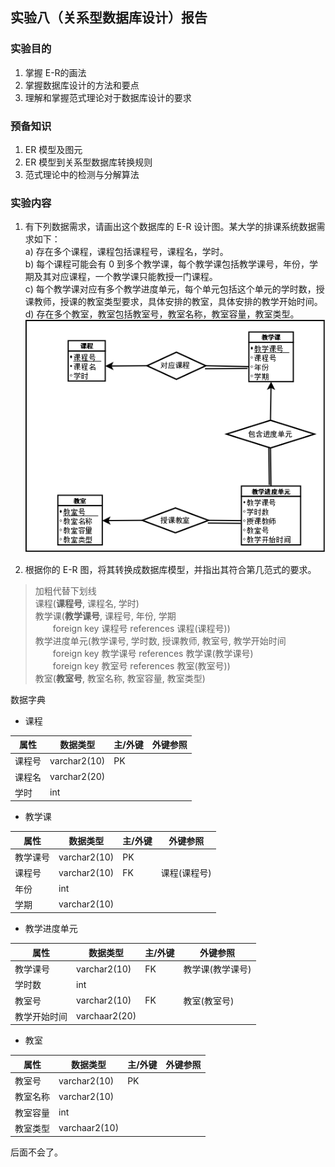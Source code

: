 ## 实验八（关系型数据库设计）报告

### 实验目的  
1. 掌握 E-R的画法
2. 掌握数据库设计的方法和要点
3. 理解和掌握范式理论对于数据库设计的要求

### 预备知识  
1. ER 模型及图元
2. ER 模型到关系型数据库转换规则
3. 范式理论中的检测与分解算法


### 实验内容  
1. 有下列数据需求，请画出这个数据库的 E-R 设计图。某大学的排课系统数据需求如下：  
a) 存在多个课程，课程包括课程号，课程名，学时。  
b) 每个课程可能会有 0 到多个教学课，每个教学课包括教学课号，年份，学期及其对应课程，一个教学课只能教授一门课程。  
c) 每个教学课对应有多个教学进度单元，每个单元包括这个单元的学时数，授课教师，授课的教室类型要求，具体安排的教室，具体安排的教学开始时间。  
d) 存在多个教室，教室包括教室号，教室名称，教室容量，教室类型。  
![p1](8_1.png)

2. 根据你的 E-R 图，将其转换成数据库模型，并指出其符合第几范式的要求。  
> 加粗代替下划线  
> 课程(**课程号**, 课程名,  学时)  
> 教学课(**教学课号**, 课程号, 年份,  学期  
> &emsp;&emsp;foreign key 课程号 references 课程(课程号))   
> 教学进度单元(教学课号, 学时数, 授课教师, 教室号, 教学开始时间  
> &emsp;&emsp;foreign key 教学课号 references 教学课(教学课号)    
> &emsp;&emsp;foreign key 教室号 references 教室(教室号))    
> 教室(**教室号**, 教室名称, 教室容量, 教室类型)  

数据字典  
* 课程  

|属性|数据类型|主/外键|外键参照|
|-|-|-|-|
|课程号|varchar2(10)|PK||
|课程名|varchar2(20)|||
|学时|int|||

* 教学课  

|属性|数据类型|主/外键|外键参照|
|-|-|-|-|
|教学课号|varchar2(10)|PK||
|课程号|varchar2(10)|FK|课程(课程号)|
|年份|int|||
|学期|varchar2(10)||

* 教学进度单元  

|属性|数据类型|主/外键|外键参照|
|-|-|-|-|
|教学课号|varchar2(10)|FK|教学课(教学课号)|
|学时数|int|||
|教室号|varchar2(10)|FK|教室(教室号)|
|教学开始时间|varchaar2(20)||

* 教室  

|属性|数据类型|主/外键|外键参照|
|-|-|-|-|
|教室号|varchar2(10)|PK||
|教室名称|varchar2(10)|||
|教室容量|int|||
|教室类型|varchaar2(10)||

后面不会了。